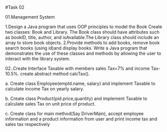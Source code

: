 #Task 02

01.Management System

1.Design a Java program that uses OOP principles to model the Book Create two classes: Book and Library. The Book class should have attributes such as bookID, title, author, and isAvailable.The Library class should include an array to store book objects.
2.Provide methods to add books, remove book search books (using id)and display books.
Write a Java program that demonstrates the use of these classes and methods by allowing the user to interact with the library system.

02..Create Interface Taxable with members sales Tax=7% and income Tax-10.5%. create abstract method calcTax().

a. Create class Employee(empId.name, salary) and implement Taxable to calculate income Tax on yearly salary.

b. Create class Product(pid.price,quantity) and implement Taxable to calculate sales Tax on unit price of product.

c. Create class for main method(Say DriverMain), accept employee information and a product information from user and print income tax and sales tax respectively
